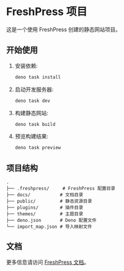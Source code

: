 # FreshPress 项目

这是一个使用 FreshPress 创建的静态网站项目。

## 开始使用

1. 安装依赖:
   ```bash
   deno task install
   ```

2. 启动开发服务器:
   ```bash
   deno task dev
   ```

3. 构建静态网站:
   ```bash
   deno task build
   ```

4. 预览构建结果:
   ```bash
   deno task preview
   ```

## 项目结构

```
.
├── .freshpress/     # FreshPress 配置目录
├── docs/           # 文档目录
├── public/         # 静态资源目录
├── plugins/        # 插件目录
├── themes/         # 主题目录
├── deno.json       # Deno 配置文件
└── import_map.json # 导入映射文件
```

## 文档

更多信息请访问 [FreshPress 文档](https://freshpress.dev)。 